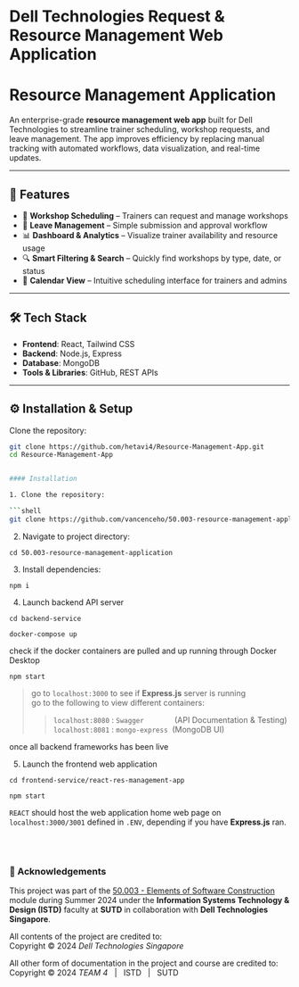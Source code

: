 # Dell Technologies Request & Resource Management Web Application

# Resource Management Application  

An enterprise-grade **resource management web app** built for Dell Technologies to streamline trainer scheduling, workshop requests, and leave management. The app improves efficiency by replacing manual tracking with automated workflows, data visualization, and real-time updates.  

---

## 🚀 Features  
- 📅 **Workshop Scheduling** – Trainers can request and manage workshops  
- 📝 **Leave Management** – Simple submission and approval workflow  
- 📊 **Dashboard & Analytics** – Visualize trainer availability and resource usage  
- 🔍 **Smart Filtering & Search** – Quickly find workshops by type, date, or status  
- 📂 **Calendar View** – Intuitive scheduling interface for trainers and admins  

---

## 🛠️ Tech Stack  
- **Frontend**: React, Tailwind CSS  
- **Backend**: Node.js, Express  
- **Database**: MongoDB  
- **Tools & Libraries**: GitHub, REST APIs  

---


## ⚙️ Installation & Setup  

Clone the repository:  
```bash
git clone https://github.com/hetavi4/Resource-Management-App.git
cd Resource-Management-App


#### Installation

1. Clone the repository:

```shell
git clone https://github.com/vancenceho/50.003-resource-management-application.git
```

2. Navigate to project directory:

```shell
cd 50.003-resource-management-application
```

3. Install dependencies:

```shell
npm i
```

4. Launch backend API server  

``` shell
cd backend-service

docker-compose up
```

check if the docker containers are pulled and up running through Docker Desktop

```shell
npm start
```

> go to `localhost:3000` to see if **Express.js** server is running  
> go to the following to view different containers: 
>> `localhost:8080` : `Swagger` &nbsp;&nbsp;&nbsp;&nbsp;&nbsp;&nbsp;&nbsp;&nbsp;&nbsp;&nbsp;&nbsp;&nbsp;&nbsp;(API Documentation & Testing)  
>> `localhost:8081` : `mongo-express` &nbsp;(MongoDB UI)

once all backend frameworks has been live

5. Launch the frontend web application

```shell
cd frontend-service/react-res-management-app

npm start
```

`REACT` should host the web application home web page on `localhost:3000/3001` defined in `.ENV`, depending if you have **Express.js** ran.

<br>

#

### 🙏 Acknowledgements

This project was part of the [50.003 - Elements of Software Construction](https://istd.sutd.edu.sg/undergraduate/courses/50003-elements-of-software-construction/) module during Summer 2024 under the **Information Systems Technology & Design (ISTD)** faculty at **SUTD** in collaboration with **Dell Technologies Singapore**. 

All contents of the project are credited to:  
Copyright &copy; 2024 _Dell Technologies Singapore_ 

All other form of documentation in the project and course are credited to:   
Copyright &copy; 2024 _TEAM 4_ &nbsp; | &nbsp; ISTD &nbsp; | &nbsp; SUTD

#
